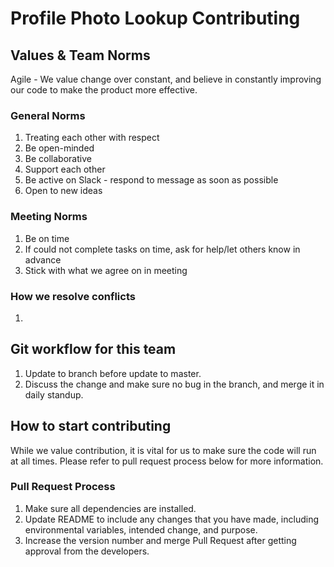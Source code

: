 # Profile Photo Lookup Contributing

## Values & Team Norms
Agile - We value change over constant, and believe in constantly improving our code to make the product more effective.

### General Norms
1.  Treating each other with respect
2. Be open-minded
3. Be collaborative
4. Support each other
5. Be active on Slack - respond to message as soon as possible
6. Open to new ideas

### Meeting Norms
1. Be on time
2. If could not complete tasks on time, ask for help/let others know in advance
3. Stick with what we agree on in meeting

### How we resolve conflicts
1. 

## Git workflow for this team
1. Update to branch before update to master.
2. Discuss the change and make sure no bug in the branch, and merge it in daily standup.

## How to start contributing
While we value contribution, it is vital for us to make sure the code will run at all times. Please refer to pull request process below for more information.

### Pull Request Process
1. Make sure all dependencies are installed. 	
2. Update README to include any changes that you have made, including environmental variables, intended change, and purpose.
3. Increase the version number and merge Pull Request after getting approval from the developers.
